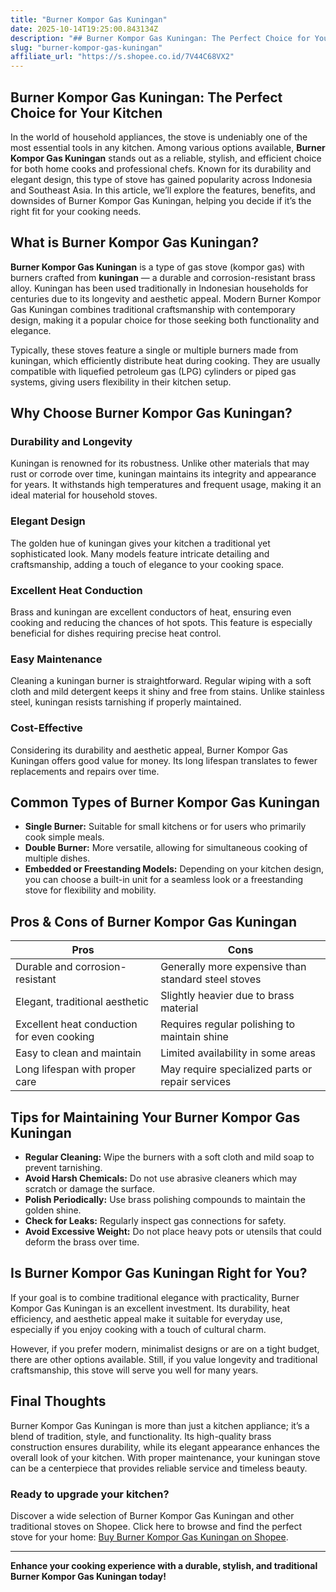 ```yaml
---
title: "Burner Kompor Gas Kuningan"
date: 2025-10-14T19:25:00.843134Z
description: "## Burner Kompor Gas Kuningan: The Perfect Choice for Your Kitchen..."
slug: "burner-kompor-gas-kuningan"
affiliate_url: "https://s.shopee.co.id/7V44C68VX2"
---
```

## Burner Kompor Gas Kuningan: The Perfect Choice for Your Kitchen

In the world of household appliances, the stove is undeniably one of the most essential tools in any kitchen. Among various options available, **Burner Kompor Gas Kuningan** stands out as a reliable, stylish, and efficient choice for both home cooks and professional chefs. Known for its durability and elegant design, this type of stove has gained popularity across Indonesia and Southeast Asia. In this article, we’ll explore the features, benefits, and downsides of Burner Kompor Gas Kuningan, helping you decide if it’s the right fit for your cooking needs.

## What is Burner Kompor Gas Kuningan?

**Burner Kompor Gas Kuningan** is a type of gas stove (kompor gas) with burners crafted from **kuningan** — a durable and corrosion-resistant brass alloy. Kuningan has been used traditionally in Indonesian households for centuries due to its longevity and aesthetic appeal. Modern Burner Kompor Gas Kuningan combines traditional craftsmanship with contemporary design, making it a popular choice for those seeking both functionality and elegance.

Typically, these stoves feature a single or multiple burners made from kuningan, which efficiently distribute heat during cooking. They are usually compatible with liquefied petroleum gas (LPG) cylinders or piped gas systems, giving users flexibility in their kitchen setup.

## Why Choose Burner Kompor Gas Kuningan?

### Durability and Longevity

Kuningan is renowned for its robustness. Unlike other materials that may rust or corrode over time, kuningan maintains its integrity and appearance for years. It withstands high temperatures and frequent usage, making it an ideal material for household stoves.

### Elegant Design

The golden hue of kuningan gives your kitchen a traditional yet sophisticated look. Many models feature intricate detailing and craftsmanship, adding a touch of elegance to your cooking space.

### Excellent Heat Conduction

Brass and kuningan are excellent conductors of heat, ensuring even cooking and reducing the chances of hot spots. This feature is especially beneficial for dishes requiring precise heat control.

### Easy Maintenance

Cleaning a kuningan burner is straightforward. Regular wiping with a soft cloth and mild detergent keeps it shiny and free from stains. Unlike stainless steel, kuningan resists tarnishing if properly maintained.

### Cost-Effective

Considering its durability and aesthetic appeal, Burner Kompor Gas Kuningan offers good value for money. Its long lifespan translates to fewer replacements and repairs over time.

## Common Types of Burner Kompor Gas Kuningan

- **Single Burner:** Suitable for small kitchens or for users who primarily cook simple meals.
- **Double Burner:** More versatile, allowing for simultaneous cooking of multiple dishes.
- **Embedded or Freestanding Models:** Depending on your kitchen design, you can choose a built-in unit for a seamless look or a freestanding stove for flexibility and mobility.

## Pros & Cons of Burner Kompor Gas Kuningan

| Pros | Cons |
|---------|---------|
| Durable and corrosion-resistant | Generally more expensive than standard steel stoves |
| Elegant, traditional aesthetic | Slightly heavier due to brass material |
| Excellent heat conduction for even cooking | Requires regular polishing to maintain shine |
| Easy to clean and maintain | Limited availability in some areas |
| Long lifespan with proper care | May require specialized parts or repair services |

## Tips for Maintaining Your Burner Kompor Gas Kuningan

- **Regular Cleaning:** Wipe the burners with a soft cloth and mild soap to prevent tarnishing.
- **Avoid Harsh Chemicals:** Do not use abrasive cleaners which may scratch or damage the surface.
- **Polish Periodically:** Use brass polishing compounds to maintain the golden shine.
- **Check for Leaks:** Regularly inspect gas connections for safety.
- **Avoid Excessive Weight:** Do not place heavy pots or utensils that could deform the brass over time.

## Is Burner Kompor Gas Kuningan Right for You?

If your goal is to combine traditional elegance with practicality, Burner Kompor Gas Kuningan is an excellent investment. Its durability, heat efficiency, and aesthetic appeal make it suitable for everyday use, especially if you enjoy cooking with a touch of cultural charm.

However, if you prefer modern, minimalist designs or are on a tight budget, there are other options available. Still, if you value longevity and traditional craftsmanship, this stove will serve you well for many years.

## Final Thoughts

Burner Kompor Gas Kuningan is more than just a kitchen appliance; it’s a blend of tradition, style, and functionality. Its high-quality brass construction ensures durability, while its elegant appearance enhances the overall look of your kitchen. With proper maintenance, your kuningan stove can be a centerpiece that provides reliable service and timeless beauty.

### Ready to upgrade your kitchen? 

Discover a wide selection of Burner Kompor Gas Kuningan and other traditional stoves on Shopee. Click here to browse and find the perfect stove for your home: [Buy Burner Kompor Gas Kuningan on Shopee](https://s.shopee.co.id/7V44C68VX2).

---

**Enhance your cooking experience with a durable, stylish, and traditional Burner Kompor Gas Kuningan today!**